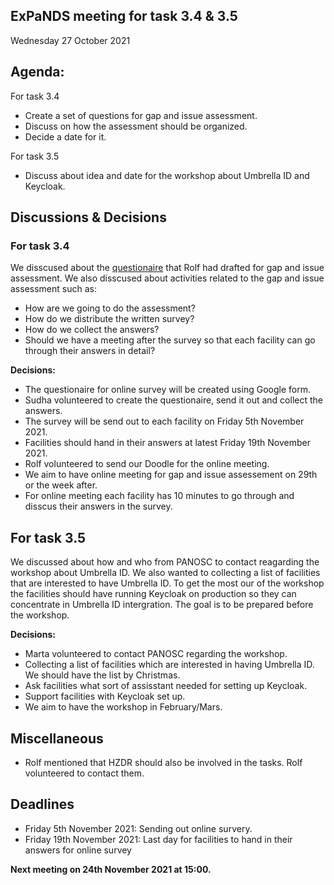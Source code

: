 ## ExPaNDS meeting for task 3.4 & 3.5
Wednesday 27 October 2021
## Agenda:
For task 3.4
- Create a set of questions for gap and issue assessment. 
- Discuss on how the assessment should be organized.
- Decide a date for it.

For task 3.5
- Discuss about idea and date for the workshop about Umbrella ID and Keycloak.

## Discussions & Decisions
### For task 3.4
We disscused about the [questionaire](https://github.com/ExPaNDS-eu/ExPaNDS/blob/master/WP3/WP3.4-3.5/kpi-assessment/questions.md) that Rolf had drafted for gap and issue assessment. We also disscused about activities related to the gap and issue assessment such as:

- How are we going to do the assessment?
- How do we distribute the written survey?
- How do we collect the answers?
- Should we have a meeting after the survey so that each facility can go through their answers in detail?

**Decisions:**
- The questionaire for online survey will be created using Google form.
- Sudha volunteered to create the questionaire, send it out and collect the answers.
- The survey will be send out to each facility on Friday 5th November 2021.
- Facilities should hand in their answers at latest Friday 19th November 2021.
- Rolf volunteered to send our Doodle for the online meeting.
- We aim to have online meeting for gap and issue assessement on 29th or the week after. 
- For online meeting each facility has 10 minutes to go through and disscus their answers in the survey.
## For task 3.5
We discussed about how and who from PANOSC to contact reagarding the workshop about Umbrella ID. We also wanted to collecting a list of facilities that are interested to have Umbrella ID. To get the most our of the workshop the facilities should have running Keycloak on production so they can concentrate in Umbrella ID intergration. The goal is to be prepared before the workshop.

**Decisions:**
- Marta volunteered to contact PANOSC regarding the workshop.
- Collecting a list of facilities which are interested in having Umbrella ID. We should have the list by Christmas.
- Ask facilities what sort of assisstant needed for setting up Keycloak.
- Support facilities with Keycloak set up.
- We aim to have the workshop in February/Mars.
## Miscellaneous
- Rolf mentioned that HZDR should also be involved in the tasks. Rolf volunteered to contact them.

## Deadlines
- Friday 5th November 2021: Sending out online survery.
- Friday 19th November 2021: Last day for facilities to hand in their answers for online survey

**Next meeting on 24th November 2021 at 15:00.**


